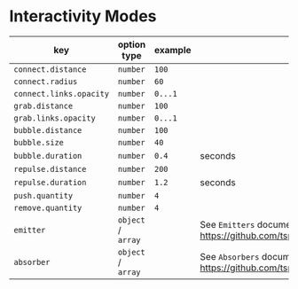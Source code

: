 # Interactivity Modes

| key                     | option type        | example | notes                                                                                                  |
| ----------------------- | ------------------ | ------- | ------------------------------------------------------------------------------------------------------ |
| `connect.distance`      | `number`           | `100`   |                                                                                                        |
| `connect.radius`        | `number`           | `60`    |                                                                                                        |
| `connect.links.opacity` | `number`           | `0...1` |                                                                                                        |
| `grab.distance`         | `number`           | `100`   |                                                                                                        |
| `grab.links.opacity`    | `number`           | `0...1` |                                                                                                        |
| `bubble.distance`       | `number`           | `100`   |                                                                                                        |
| `bubble.size`           | `number`           | `40`    |                                                                                                        |
| `bubble.duration`       | `number`           | `0.4`   | seconds                                                                                                |
| `repulse.distance`      | `number`           | `200`   |                                                                                                        |
| `repulse.duration`      | `number`           | `1.2`   | seconds                                                                                                |
| `push.quantity`         | `number`           | `4`     |                                                                                                        |
| `remove.quantity`       | `number`           | `4`     |                                                                                                        |
| `emitter`               | `object` / `array` |         | See `Emitters` documentation <https://github.com/tsparticles/tsparticles/tree/main/plugins/emitters>   |
| `absorber`              | `object` / `array` |         | See `Absorbers` documentation <https://github.com/tsparticles/tsparticles/tree/main/plugins/absorbers> |
